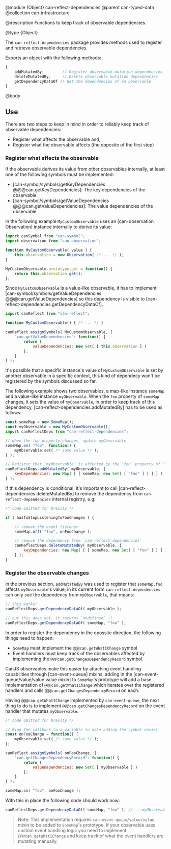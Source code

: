 @module {Object} can-reflect-dependencies
@parent can-typed-data
@collection can-infrastructure

@description Functions to keep track of observable dependencies.

@type {Object}

The `can-reflect-dependencies` package provides methods used to register and
retrieve observable dependencies.

Exports an object with the following methods:

```js
{
	addMutatedBy,        // Register observable mutation dependencies
	deleteMutatedBy,     // Delete observable mutation dependencies
	getDependencyDataOf // Get the dependencies of an observable
}
```

@body

## Use

There are two steps to keep in mind in order to reliably keep track of
observable dependencies:

- Register what affects the observable and,
- Register what the observable affects (the opposite of the first step)

### Register what affects the observable

If the observable derives its value from other observables internally, at least
one of the following symbols must be implemented:

- [can-symbol/symbols/getKeyDependencies @@@can.getKeyDependencies]: The key dependencies of the observable
- [can-symbol/symbols/getValueDependencies @@@can.getValueDependencies]: The value dependencies of the observable

In the following example `MyCustomObservable` uses an [can-observation Observation]
instance internally to derive its value:

```js
import canSymbol from "can-symbol";
import observation from "can-observation";

function MyCustomObservable( value ) {
	this.observation = new Observation( /* ... */ );
}

MyCustomObservable.prototype.get = function() {
	return this.observation.get();
};
```

Since `MyCustomObservable` is a value-like observable, it has to implement
[can-symbol/symbols/getValueDependencies @@@can.getValueDependencies] so this
dependency is visible to [can-reflect-dependencies.getDependencyDataOf].

```js
import canReflect from "can-reflect";

function MyCustomObservable() { /* ... */ }

canReflect.assignSymbols( MyCustomObservable, {
	"can.getValueDependencies": function() {
		return {
			valueDependencies: new Set( [ this.observation ] )
		};
	}
} );
```

It's possible that a specific instance's value of `MyCustomObservable` is set by
another observable in a specific context, this kind of dependecy won't be registered
by the symbols discussed so far.

The following example shows two observables, a map-like instance `someMap` and a
value-like instance `myObservable`. When the `foo` property of `someMap` changes,
it sets the value of `myObservable`, in order to keep track of this dependency,
[can-reflect-dependencies.addMutatedBy] has to be used as follows:

```js
const someMap = new SomeMap();
const myObservable = new MyCustomObservable();
import canReflectDeps from "can-reflect-dependencies";

// when the foo property changes, update myObservable
someMap.on( "foo", function() {
	myObservable.set( /* some value */ );
} );

// Register that `myObservable` is affected by the `foo` property of `someMap`
canReflectDeps.addMutatedBy( myObservable, {
	keyDependencies: new Map( [ [ someMap, new Set( [ "foo" ] ) ] ] )
} );
```

If this dependency is conditional, it's important to call [can-reflect-dependencies.deleteMutatedBy]
to remove the dependency from `can-reflect-dependencies` internal registry, e.g:

```js
/* code omitted for brevity */

if ( hasToStopListeningToFooChanges ) {

	// remove the event listener
	someMap.off( "foo", onFooChange );

	// remove the dependency from `can-reflect-dependencies`
	canReflectDeps.deleteMutatedBy( myObservable, {
		keyDependencies: new Map( [ [ someMap, new Set( [ "foo" ] ) ] ] )
	} );
}
```

### Register the observable changes

In the previous section, `addMutatedBy` was used to register that `someMap.foo`
affects `myObservable`'s value; in its current form `can-reflect-dependencies`
can only _see_ the dependency from `myObservable`, that means:

```js
// this works!
canReflectDeps.getDependencyDataOf( myObservable );

// but this does not, it returns `undefined` :(
canReflectDeps.getDependencyDataOf( someMap, "foo" );
```

In order to register the dependency in the opossite direction, the following
things need to happen:

- `SomeMap` must implement the `@@@can.getWhatIChange` symbol
- Event handlers must keep track of the observables affected by implementing the
	`@@@can.getChangesDependencyRecord` symbol.

CanJS observables make this easier by attaching event handling capabilities through
[can-event-queue] mixins, adding in the [can-event-queue/value/value value mixin]
to `SomeMap`'s prototype will add a base implementation of `@@@can.getWhatIChange`
which iterates over the registered handlers and calls `@@@can.getChangesDependencyRecord`
on each.

Having `@@@can.getWhatIChange` implemented by `can-event-queue`, the next thing
to do is to implement `@@@can.getChangesDependencyRecord` on the event handler
that mutates `myObservable`.

```js
/* code omitted for brevity */

// Bind the callback to a variable to make adding the symbol easier
const onFooChange = function() {
	myObservable.set( /* some value */ );
};

canReflect.assignSymbols( onFooChange, {
	"can.getChangesDependencyRecord": function() {
		return {
			valueDependencies: new Set( [ myObservable ] )
		};
	}
} );

someMap.on( "foo", onFooChange );
```

With this in place the following code should work now:

```js
canReflectDeps.getDependencyDataOf( someMap, "foo" ); // ...myObservable
```

> Note: This implementation requires `can-event-queue/value/value` mixin to be
> added to `SomeMap`'s prototype, if your observable uses custom event handling
> logic you need to implement `@@@can.getWhatIChange` and keep track of what the
> event handlers are mutating manually.
